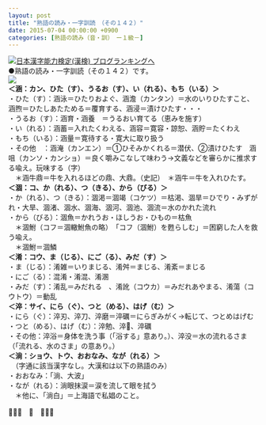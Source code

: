 ```yaml
---
layout: post
title: "熟語の読み・一字訓読　（その１４２）"
date: 2015-07-04 00:00:00 +0900
categories: [熟語の読み（音・訓）　ー１級－]
---
```


[![](/syuusyuu9701/assets/images/熟語の読み・一字訓読-（その１４２）-br_c_3028_1.gif)](http://blog.with2.net/link.php?1659096:3028 "日本漢字能力検定(漢検) ブログランキングへ")[日本漢字能力検定(漢検) ブログランキングへ](http://blog.with2.net/link.php?1659096:3028)  
●熟語の読み・一字訓読（その１４２）です。  
![](/syuusyuu9701/assets/images/熟語の読み・一字訓読-（その１４２）-16fabde0810239cefb402696bbb4047e.png)  
**＜涵：カン、ひた（す）、うるお（す）、い（れる）、もち（いる）＞**  
・ひた（す）：涵泳＝ひたりおよぐ、涵澹（カンタン）＝水のいりひたすこと、涵煦＝ひたしあたためる＝覆育する、涵浸＝漬けひたす・・・  
・うるお（す）：涵育・涵養　＝うるおい育てる（恵みを施す）  
・い（れる）：涵蓄＝入れたくわえる、涵容＝寛容・諒恕、涵貯＝たくわえ  
・もち（いる）：涵量＝寛待する・寛大に取り扱う  
・その他　：涵淹（カンエン）＝①ひそみかくれる＝潜伏、②漬けひたす　涵咀（カンソ・カンショ）＝良く嚼みこなして味わう→文義などを審らかに推求する喩え。玩味する（字）  
　＊涵牛鼎＝牛を入れるほどの鼎、大鼎。（史記）　＊涵牛＝牛を入れひたす。  
**＜涸：コ、か（れる）、つ（きる）、から（びる）＞**  
・か（れる）、つ（きる）：涸渇＝涸竭（コケツ）＝枯渇、涸旱＝ひでり・みずがれ・大旱、涸渚、涸水、涸海、涸河、涸池、涸流＝水のかれた流れ  
・から（びる）：涸魚＝かれうお・ほしうお・ひもの＝枯魚  
　＊涸鮒（コフ＝涸轍鮒魚の略）　「コフ（涸鮒）を甦らしむ」＝困窮した人を救う喩え。  
　＊涸鮒＝涸鱗  
**＜淆：コウ、ま（じる）、にご（る）、みだ（す）＞**  
・ま（じる）：淆雑＝いりまじる、淆舛＝まじる、淆紊＝まじる  
・にご（る）：混淆・淆混、淆溷  
・みだ（す）：淆乱＝みだれる　、淆訛（コウカ）＝みだれあやまる、淆蕩（コウトウ）＝動乱  
**＜淬：サイ、にら（ぐ）、つと（める）、はげ（む）＞**  
・にら（ぐ）：淬刃、淬刀、淬磨＝淬礪＝にらぎみがく→転じて、つとめはげむ  
・つと（める）、はげ（む）：淬勉、淬、淬礪  
・その他：淬浴＝身体を洗う事（「浴する」意あり。）、淬没＝水の流れるさま（「流れる、水のさま」の意あり。）  
**＜淌：ショウ、トウ、おおなみ、なが（れる）＞**  
　（字通に該当漢字なし。大漢和は以下の熟語のみ）  
・おおなみ：「淌、大波」  
・なが（れる）：淌眼抹涙＝涙を流して眼を拭う  
　＊他に、「淌白」＝上海語で私娼のこと。  
  
👋👋👋　🐑　👋👋👋  